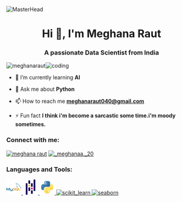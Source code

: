 ![MasterHead](https://camo.githubusercontent.com/1017a31c72fef26066f7e6ccb6b679cd22fd81aa7bd095d5119191da0e0fbc6a/68747470733a2f2f696d616765732e73717561726573706163652d63646e2e636f6d2f636f6e74656e742f76312f3630343763613363366261653433353963386664636138352f313631353332313334383433332d55305037414c4b4630434c4b355836454a4b54372f476f6f676c655f436c6f75645f44617461416e616c79746963732d42616e6e65726769662e6769663f666f726d61743d3235303077)

<h1 align="center">Hi 👋, I'm Meghana Raut</h1>
<h3 align="center">A passionate Data Scientist from India</h3>

<img align="right" alt="coding" width="400" src="https://user-images.githubusercontent.com/59734313/157189039-c09b3e38-9f42-42c0-ab54-14f1574190a7.gif">

<p align="left"> <img src="https://komarev.com/ghpvc/?username=meghanaraut&label=Profile%20views&color=0e75b6&style=flat" alt="meghanaraut" /> </p>

- 🌱 I’m currently learning **AI**

- 💬 Ask me about **Python**

- 📫 How to reach me **meghanaraut040@gmail.com**

- ⚡ Fun fact **I think i'm become a sarcastic some time.i'm moody sometimes.**

<h3 align="left">Connect with me:</h3>
<p align="left">
<a href="https://linkedin.com/in/meghana raut" target="blank"><img align="center" src="https://raw.githubusercontent.com/rahuldkjain/github-profile-readme-generator/master/src/images/icons/Social/linked-in-alt.svg" alt="meghana raut" height="30" width="40" /></a>
<a href="https://instagram.com/_meghanaa._20" target="blank"><img align="center" src="https://raw.githubusercontent.com/rahuldkjain/github-profile-readme-generator/master/src/images/icons/Social/instagram.svg" alt="_meghanaa._20" height="30" width="40" /></a>
</p>

<h3 align="left">Languages and Tools:</h3>
<p align="left"> <a href="https://www.mysql.com/" target="_blank" rel="noreferrer"> <img src="https://raw.githubusercontent.com/devicons/devicon/master/icons/mysql/mysql-original-wordmark.svg" alt="mysql" width="40" height="40"/> </a> <a href="https://pandas.pydata.org/" target="_blank" rel="noreferrer"> <img src="https://raw.githubusercontent.com/devicons/devicon/2ae2a900d2f041da66e950e4d48052658d850630/icons/pandas/pandas-original.svg" alt="pandas" width="40" height="40"/> </a> <a href="https://www.python.org" target="_blank" rel="noreferrer"> <img src="https://raw.githubusercontent.com/devicons/devicon/master/icons/python/python-original.svg" alt="python" width="40" height="40"/> </a> <a href="https://scikit-learn.org/" target="_blank" rel="noreferrer"> <img src="https://upload.wikimedia.org/wikipedia/commons/0/05/Scikit_learn_logo_small.svg" alt="scikit_learn" width="40" height="40"/> </a> <a href="https://seaborn.pydata.org/" target="_blank" rel="noreferrer"> <img src="https://seaborn.pydata.org/_images/logo-mark-lightbg.svg" alt="seaborn" width="40" height="40"/> </a> </p>
